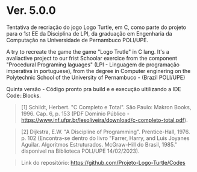 # Ver. 5.0.0

Tentativa de recriação do jogo Logo Turtle, em C, como parte do projeto para o 1st EE da Disciplina de LPI, da graduação em Engenharia da Computação na Universidade de Pernambuco POLI/UPE.

A try to recreate the game the game "Logo Trutle" in C lang. It's a avaliactive project to our frist Schoolar exercice from the component "Procedural Programing laguages" (LPI - Linguagem de programação imperativa in portuguese), from the degree in Computer enginering on the Polytechnic School of the University of Pernambuco - (Brazil POLI/UPE)

Quinta versão - Código pronto pra build e e execução ultilizando a IDE Code::Blocks.

> [1] Schildt, Herbert. "C Completo e Total". São Paulo: Makron Books, 1996. Cap. 6, p. 153 (PDF Domínio Público - https://www.inf.ufpr.br/lesoliveira/download/c-completo-total.pdf).

>[2] Dijkstra, E.W. "A Discipline of Programming". Prentice-Hall, 1976. p. 102 (Encontra-se dentro do livro "Farrer, Harry, and Luis Joyanes Aguilar. Algoritmos Estruturados. McGraw-Hill do Brasil, 1985." disponivel na Biblioteca POLI/UPE 14/02/2023).

>Link do repositório: https://github.com/Projeto-Logo-Turtle/Codes
